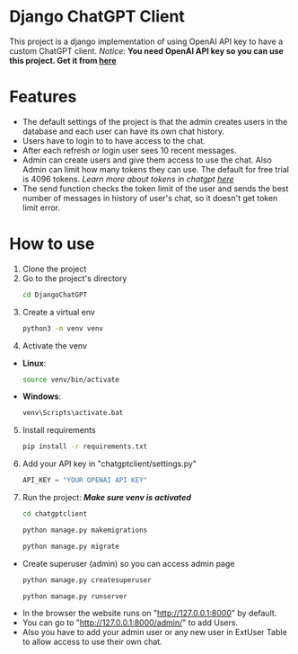 # Django ChatGPT Client
This project is a django implementation of using OpenAI API key to have a custom ChatGPT client. 
_Notice_: **You need OpenAI API key so you can use this project. Get it from [here](https://platform.openai.com/account/api-keys)**

# Features
- The default settings of the project is that the admin creates users in the database and each user can have its own chat history.
- Users have to login to to have access to the chat.
- After each refresh or login user sees 10 recent messages.
- Admin can create users and give them access to use the chat. Also Admin can limit how many tokens they can use. The default for free trial is 4096 tokens. _Learn more about tokens in chatgpt [here](https://help.openai.com/en/articles/4936856-what-are-tokens-and-how-to-count-them)_
- The send function checks the token limit of the user and sends the best number of messages in history of user's chat, so it doesn't get token limit error.

# How to use
1. Clone the project
2. Go to the project's directory
    ```bash
    cd DjangoChatGPT
    ```
3. Create a virtual env
    ```bash
    python3 -m venv venv
    ```
4. Activate the venv
- **Linux**:
    ```bash
    source venv/bin/activate
    ```
- **Windows**:
    ```cmd
    venv\Scripts\activate.bat
    ```
5. Install requirements
    ```bash
    pip install -r requirements.txt
    ```
6. Add your API key in "chatgptclient/settings.py"

    ```python
    API_KEY = "YOUR OPENAI API KEY"
    ```
7. Run the project:
 **_Make sure venv is activated_**
    ```bash
    cd chatgptclient
    ```
    ```bash
    python manage.py makemigrations
    ```
    ```bash
    python manage.py migrate
    ```
- Create superuser (admin) so you can access admin page
    ```bash
    python manage.py createsuperuser
    ```
    ```bash
    python manage.py runserver
    ```
- In the browser the website runs on "http://127.0.0.1:8000" by default.
- You can go to "http://127.0.0.1:8000/admin/" to add Users.
- Also you have to add your admin user or any new user in ExtUser Table to allow access to use their own chat.
  

